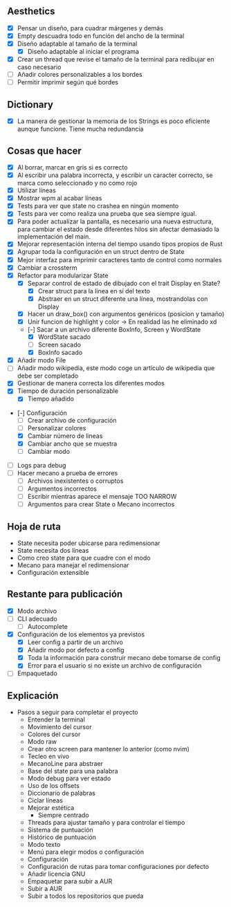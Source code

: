 ## Aesthetics
- [X] Pensar un diseño, para cuadrar márgenes y demás
- [X] Empty descuadra todo en función del ancho de la terminal
- [X] Diseño adaptable al tamaño de la terminal
    - [X] Diseño adaptable al iniciar el programa
- [X] Crear un thread que revise el tamaño de la terminal para redibujar en caso necesario
- [ ] Añadir colores personalizables a los bordes
- [ ] Permitir imprimir según qué bordes

## Dictionary
- [X] La manera de gestionar la memoria de los Strings es poco eficiente aunque funcione.
        Tiene mucha redundancia

## Cosas que hacer
- [X] Al borrar, marcar en gris si es correcto
- [X] Al escribir una palabra incorrecta, y escribir un caracter correcto, se marca como seleccionado y no como rojo
- [X] Utilizar líneas
- [X] Mostrar wpm al acabar líneas
- [X] Tests para ver que state no crashea en ningún momento
- [X] Tests para ver como realiza una prueba que sea siempre igual.
- [X] Para poder actualizar la pantalla, es necesario una nueva estructura, para cambiar el estado
      desde diferentes hilos sin afectar demasiado la implementación del main.
- [X] Mejorar representación interna del tiempo usando tipos propios de Rust
- [X] Agrupar toda la configuración en un struct dentro de State
- [X] Mejor interfaz para imprimir caracteres tanto de control como normales
- [X] Cambiar a crossterm
- [X] Refactor para modularizar State
    - [X] Separar control de estado de dibujado con el trait Display en State?
        - [X] Crear struct para la línea en sí del texto
        - [X] Abstraer en un struct diferente una línea, mostrandolas con Display
    - [X] Hacer un draw_box() con argumentos genéricos (posicion y tamaño)
    - [X] Unir funcion de highlight y color -> En realidad las he eliminado xd
    - [-] Sacar a un archivo diferente BoxInfo, Screen y WordState
        - [X] WordState sacado
        - [ ] Screen sacado
        - [X] BoxInfo sacado
- [X] Añadir modo File
- [ ] Añadir modo wikipedia, este modo coge un artículo de wikipedia que debe ser completado
- [X] Gestionar de manera correcta los diferentes modos
- [X] Tiempo de duración personalizable
    - [X] Tiempo añadido
- [-] Configuración
    - [ ] Crear archivo de configuración
    - [ ] Personalizar colores
    - [X] Cambiar número de lineas
    - [X] Cambiar ancho que se muestra
    - [ ] Cambiar modo
- [ ] Logs para debug
- [ ] Hacer mecano a prueba de errores
    - [ ] Archivos inexistentes o corruptos
    - [ ] Argumentos incorrectos
    - [ ] Escribir mientras aparece el mensaje TOO NARROW
    - [ ] Argumentos para crear State o Mecano incorrectos

## Hoja de ruta

- State necesita poder ubicarse para redimensionar
- State necesita dos líneas
- Como creo state para que cuadre con el modo
- Mecano para manejar el redimensionar
- Configuración extensible

## Restante para publicación

- [X] Modo archivo
- [ ] CLI adecuado
    - [ ] Autocomplete
- [X] Configuración de los elementos ya previstos
    - [X] Leer config a partir de un archivo
    - [X] Añadir modo por defecto a config
    - [X] Toda la información para construir mecano debe tomarse de config
    - [X] Error para el usuario si no existe un archivo de configuración
- [ ] Empaquetado

## Explicación

- Pasos a seguir para completar el proyecto
    - Entender la terminal
    - Movimiento del cursor
    - Colores del cursor
    - Modo raw
    - Crear otro screen para mantener lo anterior (como nvim)
    - Tecleo en vivo
    - MecanoLine para abstraer
    - Base del state para una palabra
    - Modo debug para ver estado
    - Uso de los offsets
    - Diccionario de palabras
    - Ciclar líneas
    - Mejorar estética
        - Siempre centrado
    - Threads para ajustar tamaño y para controlar el tiempo
    - Sistema de puntuación
    - Histórico de puntuación
    - Modo texto
    - Menú para elegir modos o configuración
    - Configuración
    - Configuración de rutas para tomar configuraciones por defecto
    - Añadir licencia GNU
    - Empaquetar para subir a AUR
    - Subir a AUR
    - Subir a todos los repositorios que pueda
